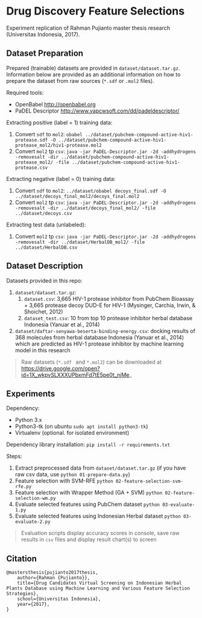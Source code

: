 # Drug Discovery Feature Selections

Experiment replication of Rahman Pujianto master thesis research (Universitas Indonesia, 2017).

## Dataset Preparation

Prepared (trainable) datasets are provided in `dataset/dataset.tar.gz`. Information below are provided as an additional information on how to prepare the dataset from raw sources (`*.sdf` or `.mol2` files).

Required tools:

* OpenBabel http://openbabel.org
* PaDEL Descriptor http://www.yapcwsoft.com/dd/padeldescriptor/

Extracting positive (label = 1) training data:

1. Convert `sdf` to `mol2`: `obabel ../dataset/pubchem-compound-active-hiv1-protease.sdf -O ../dataset/pubchem-compound-active-hiv1-protease_mol2/hiv1-protease.mol2`
1. Convert `mol2` tp `csv`: `java -jar PaDEL-Descriptor.jar -2d -addhydrogens -removesalt -dir ../dataset/pubchem-compound-active-hiv1-protease_mol2/ -file ../dataset/pubchem-compound-active-hiv1-protease.csv`

Extracting negative (label = 0) training data:

1. Convert `sdf` to `mol2`: `../dataset/obabel decoys_final.sdf -O ../dataset/decoys_final_mol2/decoys_final.mol2`
1. Convert `mol2` tp `csv`: `java -jar PaDEL-Descriptor.jar -2d -addhydrogens -removesalt -dir ../dataset/decoys_final_mol2/ -file ../dataset/decoys.csv`

Extracting test data (unlabeled):

1. Convert `mol2` tp `csv`: `java -jar PaDEL-Descriptor.jar -2d -addhydrogens -removesalt -dir ../dataset/HerbalDB_mol2/ -file ../dataset/HerbalDB.csv`

## Dataset Description

Datasets provided in this repo:

1. `dataset/dataset.tar.gz`: 
    1. `dataset.csv`: 3,665 HIV-1 protease inhibitor from PubChem Bioassay + 3,665 protease decoy DUD-E for HIV-1 (Mysinger, Carchia, Irwin, & Shoichet, 2012)
    1. `dataset_test.csv`: 10 from top 10 protease inhibitor herbal database Indonesia (Yanuar et al., 2014)
1. `dataset/daftar-senyawa-beserta-binding-energy.csv`: docking results of 368 molecules from herbal database Indonesia (Yanuar et al., 2014) which are predicted as HIV-1 protease inhibitor by machine learning model in this research

> Raw datasets (`*.sdf ` and `*.mol2`) can be downloaded at https://drive.google.com/open?id=1X_wkpvSLXXXUPbxmFd7tE5pe0t_njMe_

## Experiments

Dependency:

* Python 3.x
* Python3-tk (on ubuntu `sudo apt install python3-tk`)
* Virtualenv (optional. for isolated environment)

Dependency library installation: `pip install -r requirements.txt`

Steps:

1. Extract preprocessed data from `dataset/dataset.tar.gz` (if you have raw csv data, use `python 01-prepare-data.py`)
1. Feature selection with SVM-RFE `python 02-feature-selection-svm-rfe.py` 
1. Feature selection with Wrapper Method (GA + SVM) `python 02-feature-selection-wm.py`
1. Evaluate selected features using PubChem dataset `python 03-evaluate-1.py`
1. Evaluate selected features using Indonesian Herbal dataset `python 03-evaluate-2.py`

> Evaluation scripts display accuracy scores in console, save raw results in `csv` files and display result chart(s) to screen

## Citation

```
@mastersthesis{pujianto2017thesis,
	author={Rahman {Pujianto}},
    title={Drug Candidates Virtual Screening on Indonesian Herbal Plants Database using Machine Learning and Various Feature Selection Strategies},
	school={Universitas Indonesia},
	year={2017},
}
```
